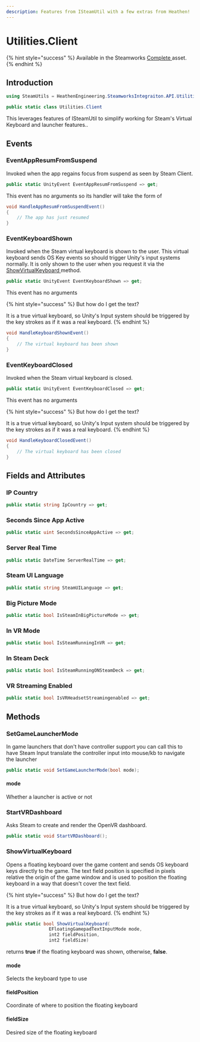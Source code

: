 ```yaml
---
description: Features from ISteamUtil with a few extras from Heathen!
---
```


# Utilities.Client

{% hint style="success" %}
Available in the Steamworks [Complete ](https://assetstore.unity.com/packages/tools/integration/steamworks-v2-complete-190316)asset.
{% endhint %}

## Introduction

```csharp
using SteamUtils = HeathenEngineering.SteamworksIntegraiton.API.Utilities.Client;
```

```csharp
public static class Utilities.Client
```

This leverages features of ISteamUtil to simplify working for Steam's Virtual Keyboard and launcher features..

## Events

### EventAppResumFromSuspend

Invoked when the app regains focus from suspend as seen by Steam Client.

```csharp
public static UnityEvent EventAppResumFromSuspend => get;
```

This event has no arguments so its handler will take the form of

```csharp
void HandleAppResumFromSuspendEvent()
{
    // The app has just resumed
}
```

### EventKeyboardShown

Invoked when the Steam virtual keyboard is shown to the user. This virtual keyboard sends OS Key events so should trigger Unity's input systems normally. It is only shown to the user when you request it via the [ShowVirtualKeyboard ](utilities.client.md#undefined)method.

```csharp
public static UnityEvent EventKeyboardShown => get;
```

This event has no arguments

{% hint style="success" %}
But how do I get the text?

It is a true virtual keyboard, so Unity's Input system should be triggered by the key strokes as if it was a real keyboard.
{% endhint %}

```csharp
void HandleKeyboardShownEvent()
{
    // The virtual keyboard has been shown
}
```

### EventKeyboardClosed

Invoked when the Steam virtual keyboard is closed.

```csharp
public static UnityEvent EventKeyboardClosed => get;
```

This event has no arguments

{% hint style="success" %}
But how do I get the text?

It is a true virtual keyboard, so Unity's Input system should be triggered by the key strokes as if it was a real keyboard.
{% endhint %}

```csharp
void HandleKeyboardClosedEvent()
{
    // The virtual keyboard has been closed
}
```

## Fields and Attributes

### IP Country

```csharp
public static string IpCountry => get;
```

### Seconds Since App Active

```csharp
public static uint SecondsSinceAppActive => get;
```

### Server Real Time

```csharp
public static DateTime ServerRealTime => get;
```

### Steam UI Language

```csharp
public static string SteamUILanguage => get;
```

### Big Picture Mode

```csharp
public static bool IsSteamInBigPictureMode => get;
```

### In VR Mode

```csharp
public static bool IsSteamRunningInVR => get;
```

### In Steam Deck

```csharp
public static bool IsSteamRunningONSteamDeck => get;
```

### VR Streaming Enabled

```csharp
public static bool IsVRHeadsetStreamingenabled => get;
```

## Methods

### SetGameLauncherMode

In game launchers that don't have controller support you can call this to have Steam Input translate the controller input into mouse/kb to navigate the launcher

```csharp
public static void SetGameLauncherMode(bool mode);
```

#### mode

Whether a launcher is active or not

### StartVRDashboard

Asks Steam to create and render the OpenVR dashboard.

```csharp
public static void StartVRDashboard();
```

### ShowVirtualKeyboard

Opens a floating keyboard over the game content and sends OS keyboard keys directly to the game. The text field position is specified in pixels relative the origin of the game window and is used to position the floating keyboard in a way that doesn't cover the text field.

{% hint style="success" %}
But how do I get the text?

It is a true virtual keyboard, so Unity's Input system should be triggered by the key strokes as if it was a real keyboard.
{% endhint %}

```csharp
public static bool ShowVirtualKeyboard(
                EFloatingGamepadTextInputMode mode, 
                int2 fieldPosition, 
                int2 fieldSize)
```

returns **true** if the floating keyboard was shown, otherwise, **false**.

#### mode

Selects the keyboard type to use

#### fieldPosition

Coordinate of where to position the floating keyboard

#### fieldSize

Desired size of the floating keyboard
